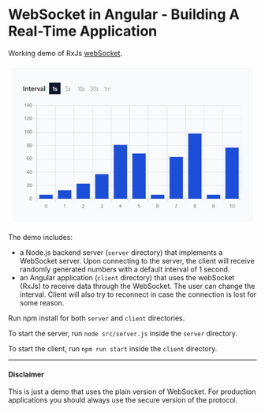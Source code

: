 <h1>WebSocket in Angular - Building A Real-Time Application</h1>

Working demo of RxJs [webSocket](https://rxjs.dev/api/webSocket/webSocket).

![Application screenshot](app-screenshot.png)

The demo includes:

-  a Node.js backend server (`server` directory) that implements a WebSocket server. Upon connecting to the server, the client will receive randomly generated numbers with a default interval of 1 second.
-  an Angular application (`client` directory) that uses the webSocket (RxJs) to receive data through the WebSocket. The user can change the interval. Client will also try to reconnect in case the connection is lost for some reason.

Run npm install for both `server` and `client` directories.

To start the server, run `node src/server.js` inside the `server` directory.

To start the client, run `npm run start` inside the `client` directory.
<hr />
<h4>Disclaimer</h4>
This is just a demo that uses the plain version of WebSocket. For production applications you should always use the secure version of the protocol.